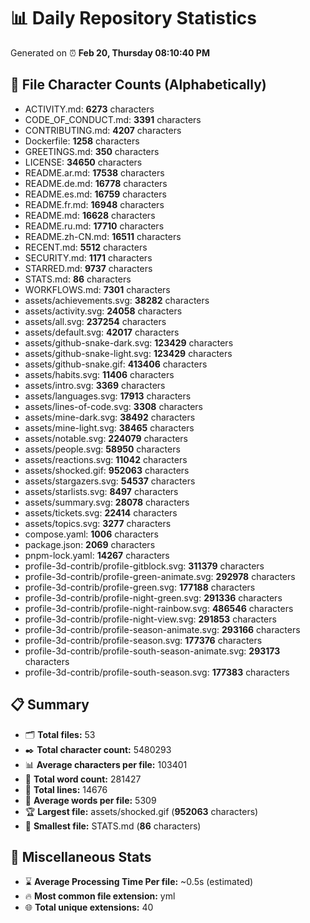 # 📊 Daily Repository Statistics
Generated on ⏰ **Feb 20, Thursday 08:10:40 PM**

## 📂 File Character Counts (Alphabetically)
- ACTIVITY.md: **6273** characters
- CODE_OF_CONDUCT.md: **3391** characters
- CONTRIBUTING.md: **4207** characters
- Dockerfile: **1258** characters
- GREETINGS.md: **350** characters
- LICENSE: **34650** characters
- README.ar.md: **17538** characters
- README.de.md: **16778** characters
- README.es.md: **16759** characters
- README.fr.md: **16948** characters
- README.md: **16628** characters
- README.ru.md: **17710** characters
- README.zh-CN.md: **16511** characters
- RECENT.md: **5512** characters
- SECURITY.md: **1171** characters
- STARRED.md: **9737** characters
- STATS.md: **86** characters
- WORKFLOWS.md: **7301** characters
- assets/achievements.svg: **38282** characters
- assets/activity.svg: **24058** characters
- assets/all.svg: **237254** characters
- assets/default.svg: **42017** characters
- assets/github-snake-dark.svg: **123429** characters
- assets/github-snake-light.svg: **123429** characters
- assets/github-snake.gif: **413406** characters
- assets/habits.svg: **11406** characters
- assets/intro.svg: **3369** characters
- assets/languages.svg: **17913** characters
- assets/lines-of-code.svg: **3308** characters
- assets/mine-dark.svg: **38492** characters
- assets/mine-light.svg: **38465** characters
- assets/notable.svg: **224079** characters
- assets/people.svg: **58950** characters
- assets/reactions.svg: **11042** characters
- assets/shocked.gif: **952063** characters
- assets/stargazers.svg: **54537** characters
- assets/starlists.svg: **8497** characters
- assets/summary.svg: **28078** characters
- assets/tickets.svg: **22414** characters
- assets/topics.svg: **3277** characters
- compose.yaml: **1006** characters
- package.json: **2069** characters
- pnpm-lock.yaml: **14267** characters
- profile-3d-contrib/profile-gitblock.svg: **311379** characters
- profile-3d-contrib/profile-green-animate.svg: **292978** characters
- profile-3d-contrib/profile-green.svg: **177188** characters
- profile-3d-contrib/profile-night-green.svg: **291336** characters
- profile-3d-contrib/profile-night-rainbow.svg: **486546** characters
- profile-3d-contrib/profile-night-view.svg: **291853** characters
- profile-3d-contrib/profile-season-animate.svg: **293166** characters
- profile-3d-contrib/profile-season.svg: **177376** characters
- profile-3d-contrib/profile-south-season-animate.svg: **293173** characters
- profile-3d-contrib/profile-south-season.svg: **177383** characters

## 📋 Summary
- 🗂️ **Total files:** 53
- ✒️ **Total character count:** 5480293
- 📊 **Average characters per file:** 103401
- 📝 **Total word count:** 281427
- 🧾 **Total lines:** 14676
- 📐 **Average words per file:** 5309
- 🏆 **Largest file:** assets/shocked.gif (**952063** characters)
- 🥉 **Smallest file:** STATS.md (**86** characters)

## 🌟 Miscellaneous Stats
- ⌛ **Average Processing Time Per file:** ~0.5s (estimated)
- 🔥 **Most common file extension:** yml
- 🌐 **Total unique extensions:** 40
